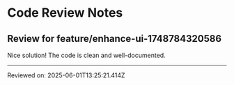 # Code Review Notes

## Review for feature/enhance-ui-1748784320586

Nice solution! The code is clean and well-documented.

---
Reviewed on: 2025-06-01T13:25:21.414Z